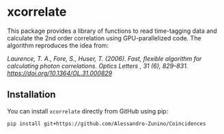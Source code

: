 # xcorrelate

This package provides a library of functions to read time-tagging data and calculate the 2nd order correlation using GPU-parallelized code.
The algorithm reproduces the idea from:

_Laurence, T. A., Fore, S., Huser, T. (2006). Fast, flexible algorithm for calculating photon correlations. Optics Letters , 31 (6), 829–831. https://doi.org/10.1364/OL.31.000829_

## Installation

You can install `xcorrelate` directly from GitHub using pip:

    pip install git+https://github.com/Alessandro-Zunino/Coincidences
